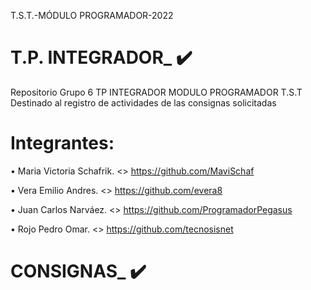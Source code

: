  T.S.T.-MÓDULO PROGRAMADOR-2022
# T.P. INTEGRADOR_ :heavy_check_mark: 
Repositorio Grupo 6 TP INTEGRADOR MODULO PROGRAMADOR T.S.T
Destinado al registro de actividades de las consignas solicitadas
# Integrantes:
•	Maria Victoria Schafrik. <<GitHub>>  https://github.com/MaviSchaf

•	Vera Emilio Andres. <<GitHub>> https://github.com/evera8

•	Juan Carlos Narváez. <<GitHub>> https://github.com/ProgramadorPegasus

•	Rojo Pedro Omar. <<GitHub>> https://github.com/tecnosisnet
# CONSIGNAS_ :heavy_check_mark:
